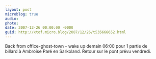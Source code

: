 ```yaml
---
layout: post
microblog: true
audio: 
photo: 
date: 2007-12-26 00:00:00 -0000
guid: http://xtof.micro.blog/2007/12/26/t535666652.html
---
```

Back from office-ghost-town - wake up demain 06:00 pour 1 partie de billard à Ambroise Paré en Sarkoland. Retour sur le pont prévu vendredi.

